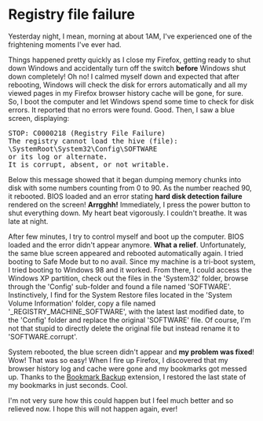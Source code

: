 Registry file failure
===

Yesterday night, I mean, morning at about 1AM, I've experienced one of the frightening moments I've ever had.

Things happened pretty quickly as I close my Firefox, getting ready to shut down Windows and accidentally turn off the switch **before** Windows shut down completely! Oh no! I calmed myself down and expected that after rebooting, Windows will check the disk for errors automatically and all my viewed pages in my Firefox browser history cache will be gone, for sure. So, I boot the computer and let Windows spend some time to check for disk errors. It reported that no errors were found. Good. Then, I saw a blue screen, displaying:

<pre><samp>STOP: C0000218 (Registry File Failure)
The registry cannot load the hive (file):
\SystemRoot\System32\Config\SOFTWARE
or its log or alternate.
It is corrupt, absent, or not writable.</samp></pre>

Below this message showed that it began dumping memory chunks into disk with some numbers counting from 0 to 90. As the number reached 90, it rebooted. BIOS loaded and an error stating **hard disk detection failure** rendered on the screen! **Arrgghh!** Immediately, I press the power button to shut everything down. My heart beat vigorously. I couldn't breathe. It was late at night.

After few minutes, I try to control myself and boot up the computer. BIOS loaded and the error didn't appear anymore. **What a relief**. Unfortunately, the same blue screen appeared and rebooted automatically again. I tried booting to Safe Mode but to no avail. Since my machine is a tri-boot system, I tried booting to Windows 98 and it worked. From there, I could access the Windows XP partition, check out the files in the 'System32' folder, browse through the 'Config' sub-folder and found a file named 'SOFTWARE'. Instinctively, I find for the System Restore files located in the 'System Volume Information' folder, copy a file named '_REGISTRY_MACHINE_SOFTWARE', with the latest last modified date, to the 'Config' folder and replace the original 'SOFTWARE' file. Of course, I'm not that stupid to directly delete the original file but instead rename it to 'SOFTWARE.corrupt'.

System rebooted, the blue screen didn't appear and **my problem was fixed**! Wow! That was so easy! When I fire up Firefox, I discovered that my browser history log and cache were gone and my bookmarks got messed up. Thanks to the [Bookmark Backup](http://pikey.me.uk/mozilla/ "Pike's Mozilla Firefox Extensions") extension, I restored the last state of my bookmarks in just seconds. Cool.

I'm not very sure how this could happen but I feel much better and so relieved now. I hope this will not happen again, ever!